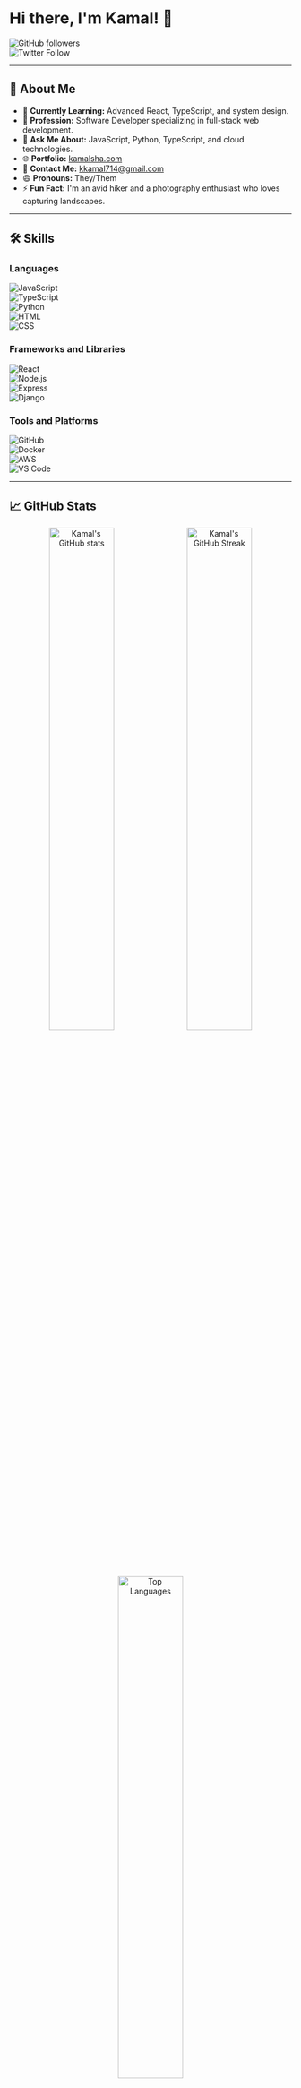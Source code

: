 # Hi there, I'm Kamal! 👋

![GitHub followers](https://img.shields.io/github/followers/kamal-commits?label=Follow&style=social)  
![Twitter Follow](https://img.shields.io/twitter/follow/kamal-commits?style=social)

---

## 🚀 About Me

- 🌱 **Currently Learning:** Advanced React, TypeScript, and system design.
- 💼 **Profession:** Software Developer specializing in full-stack web development.
- 💬 **Ask Me About:** JavaScript, Python, TypeScript, and cloud technologies.
- 🌐 **Portfolio:** [kamalsha.com](https://www.kamalsha.com)
- 📧 **Contact Me:** [kkamal714@gmail.com](mailto:kkamal714@gmail.com)
- 😄 **Pronouns:** They/Them
- ⚡ **Fun Fact:** I'm an avid hiker and a photography enthusiast who loves capturing landscapes.

---

## 🛠️ Skills

### Languages
![JavaScript](https://img.shields.io/badge/-JavaScript-F7DF1E?style=flat&logo=javascript&logoColor=black)  
![TypeScript](https://img.shields.io/badge/-TypeScript-007ACC?style=flat&logo=typescript&logoColor=white)  
![Python](https://img.shields.io/badge/-Python-3776AB?style=flat&logo=python&logoColor=white)  
![HTML](https://img.shields.io/badge/-HTML-E34F26?style=flat&logo=html5&logoColor=white)  
![CSS](https://img.shields.io/badge/-CSS-1572B6?style=flat&logo=css3&logoColor=white)

### Frameworks and Libraries
![React](https://img.shields.io/badge/-React-61DAFB?style=flat&logo=react&logoColor=black)  
![Node.js](https://img.shields.io/badge/-Node.js-339933?style=flat&logo=node.js&logoColor=white)  
![Express](https://img.shields.io/badge/-Express-000000?style=flat&logo=express&logoColor=white)  
![Django](https://img.shields.io/badge/-Django-092E20?style=flat&logo=django&logoColor=white)

### Tools and Platforms
![GitHub](https://img.shields.io/badge/-GitHub-181717?style=flat&logo=github&logoColor=white)  
![Docker](https://img.shields.io/badge/-Docker-2496ED?style=flat&logo=docker&logoColor=white)  
![AWS](https://img.shields.io/badge/-AWS-FF9900?style=flat&logo=amazon-aws&logoColor=white)  
![VS Code](https://img.shields.io/badge/-VS%20Code-007ACC?style=flat&logo=visual-studio-code&logoColor=white)

---

## 📈 GitHub Stats

<div align="center">
  <img src="https://github-readme-stats.vercel.app/api?username=kamal-commits&show_icons=true&theme=radical" alt="Kamal's GitHub stats" width="48%" />
  <img src="https://github-readme-streak-stats.herokuapp.com/?user=kamal-commits&theme=radical" alt="Kamal's GitHub Streak" width="48%" />
</div>
<div align="center">
  <img src="https://github-readme-stats.vercel.app/api/top-langs/?username=kamal-commits&layout=compact&theme=radical" alt="Top Languages" width="48%" />
</div>

---

## 🏆 Achievements

![GitHub Trophies](https://github-profile-trophy.vercel.app/?username=kamal-commits&theme=radical&margin-w=15&margin-h=15)


## 🌐 Connect with Me

[![LinkedIn](https://img.shields.io/badge/-LinkedIn-0077B5?style=flat&logo=linkedin&logoColor=white)](https://www.linkedin.com/in/kamal-commits)  
[![Twitter](https://img.shields.io/badge/-Twitter-1DA1F2?style=flat&logo=twitter&logoColor=white)](https://twitter.com/kamal-commits)  
[![Portfolio](https://img.shields.io/badge/-Portfolio-000?style=flat&logo=firefox&logoColor=white)](https://kamal-portfolio.dev)

---

## 📅 Weekly Development Breakdown

<!--START_SECTION:waka-->
```text
TypeScript   20 hrs  ██████████████████   65%
React         8 hrs  ████████░░░░░░░░░░   30%
Other         2 hrs  ██░░░░░░░░░░░░░░░░    5%
```
<!--END_SECTION:waka-->

### 📝 Tips

For optimal results, ensure the following:
1. Use [GitHub Actions](https://docs.github.com/en/actions) to automate dynamic sections like WakaTime and GitHub stats.
2. Customize badges with tools like [Shields.io](https://shields.io/).
3. Showcase significant projects with relevant stats and technologies.

---

**Thanks for visiting my profile! Let's connect and build awesome things together. 🚀**
